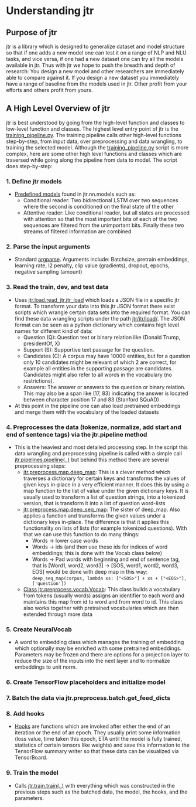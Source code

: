 # Understanding jtr

## Purpose of jtr
jtr is a library which is designed to generalize dataset and model structure so that if one adds a new model one can test it on a range of NLP and NLU tasks, and vice versa, if one had a new dataset one can try all the models available in jtr. Thus with jtr we hope to push the breadth and depth of research: You design a new model and other researchers are immediately able to compare against it. If you design a new dataset you immediately have a range of baseline from the models used in jtr. Other profit from your efforts and others profit from yours.

## A High Level Overview of jtr
jtr is best understood by going from the high-level function and classes to low-level function and classes. The highest level entry point of jtr is the [training_pipeline.py](../jtr/training_pipeline.py). The training pipeline calls other high-level functions step-by-step, from input data, over preprocessing and data wrangling, to training the selected model. Although the [training_pipeline.py](../jtr/training_pipeline.py) script is more complex, here are some other high level functions and classes which are traversed while going along the pipeline from data to model.
   The script does step-by-step:
### 1. Define jtr models
- [Predefined models](../jtr/nn/models.py) found in jtr.nn.models such as:
  - Conditional reader: Two bidirectional LSTM over two sequences where the second is conditioned on the final state of the other
  - Attentive reader: Like conditional reader, but all states are processed with attention so that the most important bits of each of the two sequences are filtered from the unimportant bits. Finally these two streams of filtered information are combined

### 2. Parse the input arguments
- Standard [argparse](https://docs.python.org/3/library/argparse.html). Arguments include: Batchsize, pretrain embeddings, learning rate, l2 penalty, clip value (gradients), dropout, epochs, negative sampling (amount)

### 3. Read the train, dev, and test data
- Uses [jtr.load.read_jtr.jtr_load](../jtr/load/read_jtr.py) which loads a JSON file in a specific jtr format. To transform your data into this jtr JSON format there exist scripts which wrangle certain data sets into the required format. You can find these data wrangling scripts under the path [jtr/jtr/load/](../jtr/load). The JSON format can be seen as a python dictionary which contains high level names for different kind of data:
  - Question (Q): Question text or binary relation like (Donald Trump, presidentOf, X)
  - Support (S): Supportive text passage for the question.
  - Candidates (C): A corpus may have 10000 entities, but for a question only 10 candidates might be relevant of which 2 are correct, for example all entities in the supporting passage are candidates. Candidates might also refer to all words in the vocabulary (no restrictions).
  - Answers: The answer or answers to the question or binary relation. This may also be a span like (17, 83) indicating the answer is located between character position 17 and 83 (Stanford SQuAD)
- At this point in the pipeline one can also load pretrained embeddings and merge them with the vocabulary of the loaded datasets

### 4. Preprocesses the data (tokenize, normalize, add  start and end of sentence tags) via the jtr.pipeline method
- This is the heaviest and most detailed processing step. In the script this data wrangling and preprocessing pipeline is called with a simple call [jtr.pipelines.pipeline(..)](../jtr/pipelines.py) but behind this method there are several preprocessing steps:
  - [jtr.preprocess.map.deep_map](../jtr/preprocess/map.py): This is a clever method which traverses a dictionary for certain keys and transforms the values of given keys in-place in a very efficient manner. It does this by using a map function to the list of value under the given dictionary keys. It is usually used to transform a list of question strings, into a tokenized version, that is transform it into a list of question word-lists
  - [jtr.preprocess.map.deep_seq_map](../jtr/preprocess/map.py): The sister of deep_map. Also applies a function and transforms the given values under a dictionary keys in-place. The difference is that it applies this functionality on lists of lists (for example tokenized questions). With that we can use this function to do many things:
    - Words -> lower case words
    - Words -> ids (and then use these ids for indices of word embeddings; this is done with the Vocab class below)
    - Words -> Pad words with beginning and end of sentence tag, that is
[Word1, word2, word3] -> [SOS, word1, word2, word3, EOS] would be done with deep map in this way:
`deep_seq_map(corpus, lambda xs: ["<SOS>"] + xs + ["<EOS>"], ['question'])`
  - [Class jtr.preprocess.vocab.Vocab](../jtr/preprocess/vocab.py): This class builds a vocabulary from tokens (usually words) assigns an identifier to each word and maintains this map from id to word and from word to id. This class also works together with pretrained vocabularies which are then extended through more data

### 5. Create NeuralVocab
- A word to embedding class which manages the training of embedding which optionally may be enriched with some pretrained embeddings. Parameters may be frozen and there are options for a projection layer to reduce the size of the inputs into the next layer and to normalize embeddings to unit norm.

### 6. Create TensorFlow placeholders and initialize model
### 7. Batch the data via jtr.preprocess.batch.get_feed_dicts
### 8. Add hooks
- [Hooks](../jtr/util/hooks.py) are functions which are invoked after either the end of an iteration or the end of an epoch. They usually print some information (loss value, time taken this epoch, ETA until the model is fully trained, statistics of certain tensors like weights) and save this information to the TensorFlow summary writer so that these data can be visualized via TensorBoard.

### 9. Train the model
- Calls [jtr.train.train(..)](../jtr/train.py) with everything which was constructed in the previous steps such as the batched data, the model, the hooks, and the parameters.
